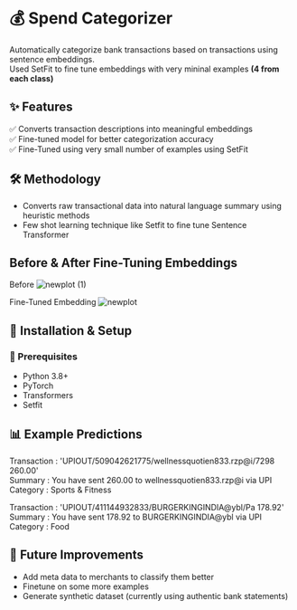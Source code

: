 # 💰 Spend Categorizer
Automatically categorize bank transactions based on transactions using sentence embeddings.  
Used SetFit to fine tune embeddings with very mininal examples **(4 from each class)**


## ✨ Features
✅ Converts transaction descriptions into meaningful embeddings  
✅ Fine-tuned model for better categorization accuracy  
✅ Fine-Tuned using very small number of examples using SetFit  

## 🛠️ Methodology
- Converts raw transactional data into natural language summary using heuristic methods
- Few shot learning technique like Setfit to fine tune Sentence Transformer

## Before & After Fine-Tuning Embeddings
Before
![newplot (1)](https://github.com/user-attachments/assets/9437a400-7210-4845-9ca1-8f34b0f7ddac)

Fine-Tuned Embedding
![newplot](https://github.com/user-attachments/assets/19b06fa3-835b-4ac7-b82b-c55611eadb13)

## 🚀 Installation & Setup  

### 🔹 Prerequisites  
- Python 3.8+  
- PyTorch  
- Transformers
- Setfit

## 📊 Example Predictions

Transaction : 'UPIOUT/509042621775/wellnessquotien833.rzp@i/7298    260.00'  
Summary : You have sent 260.00 to wellnessquotien833.rzp@i via UPI  
Category : Sports & Fitness  

Transaction : 'UPIOUT/411144932833/BURGERKINGINDIA@ybl/Pa                  178.92'  
Summary : You have sent 178.92 to BURGERKINGINDIA@ybl via UPI  
Category : Food  

## 🔮 Future Improvements
- Add meta data to merchants to classify them better  
- Finetune on some more examples  
- Generate synthetic dataset (currently using authentic bank statements)  

